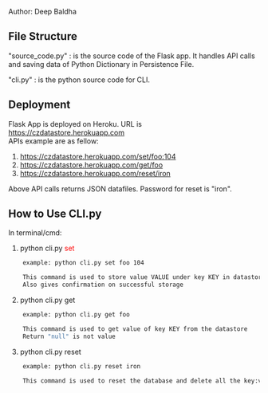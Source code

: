 Author: Deep Baldha

## File Structure

"source_code.py" :  is the source code of the Flask app. 
		    It handles API calls and saving data of Python Dictionary in Persistence File.
		    
"cli.py"         :  is the python source code for CLI.

## Deployment

Flask App is deployed on Heroku.
URL is https://czdatastore.herokuapp.com <br>
APIs example are as fellow:

1) https://czdatastore.herokuapp.com/set/foo:104
2) https://czdatastore.herokuapp.com/get/foo
3) https://czdatastore.herokuapp.com/reset/iron

Above API calls returns JSON datafiles.
Password for reset is "iron".

## How to Use CLI.py

In terminal/cmd:


1) python cli.py <span style="color:red;">set</span> <KEY> <VALUE>
```bash	
	example: python cli.py set foo 104

	This command is used to store value VALUE under key KEY in datastore
	Also gives confirmation on successful storage
```

2) python cli.py get <KEY>
```bash	
	example: python cli.py get foo

	This command is used to get value of key KEY from the datastore
	Return "null" is not value
```

3) python cli.py reset <PassWord>
```bash	
	example: python cli.py reset iron
	
	This command is used to reset the database and delete all the key:value pairs from datastore
```
